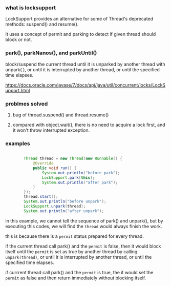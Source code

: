 
### what is locksupport

LockSupport provides an alternative for some of Thread's deprecated methods: suspend() and resume().

It uses a concept of permit and parking to detect if given thread should block or not. 

### park(), parkNanos(), and parkUntil() 

block/suspend the current thread until it is unparked by another thread with unpark( ), or until it is interrupted by another thread, or until the specified time elapses.

https://docs.oracle.com/javase/7/docs/api/java/util/concurrent/locks/LockSupport.html

### problmes solved

1. bug of thread.suspend() and thread.resume()

2. compared with object.wait(), there is no need to acquire a lock first, and it won't throw interrupted exception.


### examples

``` java

        Thread thread = new Thread(new Runnable() {
            @Override
            public void run() {
                System.out.println("before park");
                LockSupport.park(this);
                System.out.println("after park");
            }
        });
        thread.start();
        System.out.println("before unpark");
        LockSupport.unpark(thread);
        System.out.println("after unpark");
```

in this example, we cannot tell the sequence of park() and unpark(), but by executing this codes, we will find the `thread` would always finish the work. 

this is because there is a `permit` status prepared for every thread.

if the current thread call park() and the `permit` is false, then it would block itself until the `permit` is set as true by another thread by calling `unpark(thread)`, or until it is interrupted by another thread, or until the specified time elapses. 


if currrent thread call park() and the `permit` is true, the it would set the `permit` as false and then return immediately without blocking itself. 